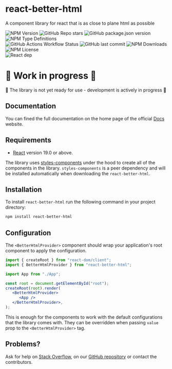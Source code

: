 # react-better-html

A component library for react that is as close to plane html as possible

![NPM Version](https://img.shields.io/npm/v/react-better-html)
![GitHub Repo stars](https://img.shields.io/github/stars/krissvv/react-better-html?style=flat)
![GitHub package.json version](https://img.shields.io/github/package-json/v/krissvv/react-better-html)
![NPM Type Definitions](https://img.shields.io/npm/types/react-better-html)<br/>
![GitHub Actions Workflow Status](https://img.shields.io/github/actions/workflow/status/krissvv/react-better-html/document-deploy.yml)
![GitHub last commit](https://img.shields.io/github/last-commit/krissvv/react-better-html)
![NPM Downloads](https://img.shields.io/npm/dm/react-better-html)<br/>
![NPM License](https://img.shields.io/npm/l/react-better-html)<br/>
![React dep](https://img.shields.io/badge/React-v19-9b6499)

# 🚧 Work in progress 🚧

🔴 The library is not yet ready for use - development is actively in progress 🔴

## Documentation

You can fined the full documentation on the home page of the official [Docs](https://krissvv.github.io/react-better-html) website.

## Requirements

-  [React](https://react.dev) version 19.0 or above.

The library uses [styles-components](https://styled-components.com) under the hood to create all of the components in the library. `styles-components` is a peer dependency and will be installed automatically when downloading the `react-better-html`.

## Installation

To install `react-better-html` run the following command in your project directory:

```bash
npm install react-better-html
```

## Configuration

The `<BetterHtmlProvider>` component should wrap your application's root component to apply the configuration.

```jsx
import { createRoot } from "react-dom/client";
import { BetterHtmlProvider } from "react-better-html";

import App from "./App";

const root = document.getElementById("root");
createRoot(root).render(
   <BetterHtmlProvider>
      <App />
   </BetterHtmlProvider>,
);
```

This is enough for the components to work with the default configurations that the library comes with. They can be overridden when passing `value` prop to the `<BetterHtmlProvider>` tag.

## Problems?

Ask for help on [Stack Overflow](https://stackoverflow.com/questions/ask), on our [GitHub repository](https://github.com/krissvv/react-better-html/issues/new) or contact the contributors.
